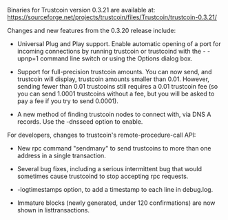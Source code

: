 Binaries for Trustcoin version 0.3.21 are available at:
  https://sourceforge.net/projects/trustcoin/files/Trustcoin/trustcoin-0.3.21/

Changes and new features from the 0.3.20 release include:

* Universal Plug and Play support.  Enable automatic opening of a port for incoming connections by running trustcoin or trustcoind with the - -upnp=1 command line switch or using the Options dialog box.

* Support for full-precision trustcoin amounts.  You can now send, and trustcoin will display, trustcoin amounts smaller than 0.01.  However, sending fewer than 0.01 trustcoins still requires a 0.01 trustcoin fee (so you can send 1.0001 trustcoins without a fee, but you will be asked to pay a fee if you try to send 0.0001).

* A new method of finding trustcoin nodes to connect with, via DNS A records. Use the -dnsseed option to enable.

For developers, changes to trustcoin's remote-procedure-call API:

* New rpc command "sendmany" to send trustcoins to more than one address in a single transaction.

* Several bug fixes, including a serious intermittent bug that would sometimes cause trustcoind to stop accepting rpc requests. 

* -logtimestamps option, to add a timestamp to each line in debug.log.

* Immature blocks (newly generated, under 120 confirmations) are now shown in listtransactions.

